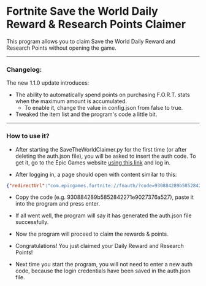 # Fortnite Save the World Daily Reward & Research Points Claimer

This program allows you to claim Save the World Daily Reward and Research Points without opening the game.

---
### Changelog:
The new 1.1.0 update introduces:
- The ability to automatically spend points on purchasing F.O.R.T. stats when the maximum amount is accumulated.
  - To enable it, change the value in config.json from false to true.
- Tweaked the item list and the program's code a little bit.
---

### How to use it?

- After starting the SaveTheWorldClaimer.py for the first time (or after deleting the auth.json file), you will be asked to insert the auth code. To get it, go to the Epic Games website [using this link](https://www.epicgames.com/id/logout?redirectUrl=https%3A%2F%2Fwww.epicgames.com%2Fid%2Flogin%3FredirectUrl%3Dhttps%253A%252F%252Fwww.epicgames.com%252Fid%252Fapi%252Fredirect%253FclientId%253D3446cd72694c4a4485d81b77adbb2141%2526responseType%253Dcode "Here is the link :D") and log in.

- After logging in, a page should open with content similar to this:

```json
{"redirectUrl":"com.epicgames.fortnite://fnauth/?code=930884289b5852842271e9027376a527","authorizationCode":"930884289b5852842271e9027376a527","sid":null}
```
- Copy the code (e.g. 930884289b5852842271e9027376a527), paste it into the program and press enter.

- If all went well, the program will say it has generated the auth.json file successfully.

- Now the program will proceed to claim the rewards & points.

- Congratulations! You just claimed your Daily Reward and Research Points!

- Next time you start the program, you will not need to enter a new auth code, because the login credentials have been saved in the auth.json file.